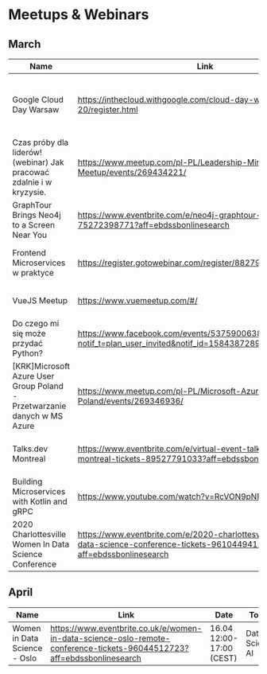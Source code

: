 # Meetups & Webinars

## March 

| Name | Link | Date | Topics | Language | Paid/Free
| --- | --- | --- | --- | --- | --- | 
| Google Cloud Day Warsaw | https://inthecloud.withgoogle.com/cloud-day-warsaw-20/register.html | 17.03 9:00 - 12:00 | Cloud, Data Analytics, Cloud Applications, Cloud Infrastructure | Polish | Free
| Czas próby dla liderów! (webinar) Jak pracować zdalnie i w kryzysie. | https://www.meetup.com/pl-PL/Leadership-Mindset-Meetup/events/269434221/ | 17.03 20.30-22.30 | Remote work, Leadership, Management | Polish | Free | 
| GraphTour Brings Neo4j to a Screen Near You | https://www.eventbrite.com/e/neo4j-graphtour-digital-tickets-75272398771?aff=ebdssbonlinesearch | 17.03 10:00-13:00 (CET) | Neo4j | English | Free |
| Frontend Microservices w praktyce | https://register.gotowebinar.com/register/8827918791762032397 | 18.03 17:00-18:30 (CET) | Frontend, Microservices | Polish | Free | 
| VueJS Meetup | https://www.vuemeetup.com/#/ | 19.03 15.30 (EST) | VueJS, Frontend | English | Free |
| Do czego mi się może przydać Python? | https://www.facebook.com/events/537590063814183/?notif_t=plan_user_invited&notif_id=1584387289615393 | 19.03 18:00 | Python | Polish | Free |
| [KRK]Microsoft Azure User Group Poland - Przetwarzanie danych w MS Azure | https://www.meetup.com/pl-PL/Microsoft-Azure-Users-Group-Poland/events/269346936/ | 24.03 18:00 - 20:00 | Azure, Data Analysis, IoT | Polish | Free |
| Talks.dev Montreal | https://www.eventbrite.com/e/virtual-event-talksdev-back-end-montreal-tickets-89527791033?aff=ebdssbonlinesearch | 24.03 18:30-21:30 (EDT) | BackEnd | English | Paid |
| Building Microservices with Kotlin and gRPC | https://www.youtube.com/watch?v=RcVON9pNFTY | 26.03 18:00 | Kotlin, Microservices gRPC | English | Free | 
|2020 Charlottesville Women In Data Science Conference | https://www.eventbrite.com/e/2020-charlottesville-women-in-data-science-conference-tickets-96104494129?aff=ebdssbonlinesearch | 27.03 9:00-17:00 (EDT) | Data Science, AI | Free | 

## April

| Name | Link | Date | Topics | Language | Paid/Free
| --- | --- | --- | --- | --- | --- | 
Women in Data Science - Oslo | https://www.eventbrite.co.uk/e/women-in-data-science-oslo-remote-conference-tickets-96044512723?aff=ebdssbonlinesearch | 16.04 12:00-17:00 (CEST) | Data Science, AI | English | Free|
